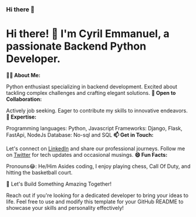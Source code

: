 ### Hi there 👋

<!--
**Myles181/Myles181** is a ✨ _special_ ✨ repository because its `README.md` (this file) appears on your GitHub profile.

Here are some ideas to get you started:
- 👨‍💻 My name is Cyril Emmanuel a Backend Python developer
- 👯 I’m looking to collaborate on New Projects
- 💬 Ask me about setting up a full functioning database for your website
- 📫 How to reach me: [LinkedIn](https://www.linkedin.com/in/cyrilmyles/), [Twitter](https://twitter.com/CyrilEm26118130)
- 😄 Pronouns: He/Him
- ⚡ Fun fact: I play chess, Call of Duty and Basketball.
-->


# Hi there! 👋 I'm Cyril Emmanuel, a passionate Backend Python Developer.
**👨‍💻 About Me:**

Python enthusiast specializing in backend development.
Excited about tackling complex challenges and crafting elegant solutions.
**👯 Open to Collaboration:**

Actively job seeking.
Eager to contribute my skills to innovative endeavors.
**💬 Expertise:**

Programming languages: Python, Javascript
Frameworks: Django, Flask, FastApi, NodeJs
Database: No-sql and SQL
**📫 Get in Touch:**

Let's connect on [LinkedIn](https://www.linkedin.com/in/cyrilmyles/) and share our professional journeys.
Follow me on [Twitter](https://twitter.com/CyrilEm26118130) for tech updates and occasional musings.
**😄 Fun Facts:**

Pronouns😂: He/Him 
Asides coding, I enjoy playing chess, Call Of Duty, and hitting the basketball court.

🚀 Let's Build Something Amazing Together!

Reach out if you're looking for a dedicated developer to bring your ideas to life.
Feel free to use and modify this template for your GitHub README to showcase your skills and personality effectively!

